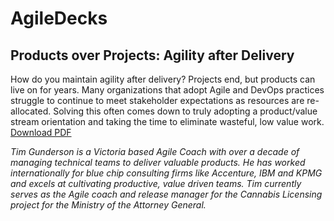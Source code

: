 # AgileDecks

## Products over Projects: Agility after Delivery
How do you maintain agility after delivery? Projects end, but products can live on for years. Many organizations that adopt Agile and DevOps practices struggle to continue to meet stakeholder expectations as resources are re-allocated. Solving this often comes down to truly adopting a product/value stream orientation and taking the time to eliminate wasteful, low value work.
[Download PDF](https://github.com/tgunderson/AgileDecks/blob/master/Products%20over%20Projects%20-%20Agility%20after%20Delivery.pdf)

*Tim Gunderson is a Victoria based Agile Coach with over a decade of managing technical teams to deliver valuable products. He has worked internationally for blue chip consulting firms like Accenture, IBM and KPMG and excels at cultivating productive, value driven teams. Tim currently serves as the Agile coach and release manager for the Cannabis Licensing project for the Ministry of the Attorney General.*
